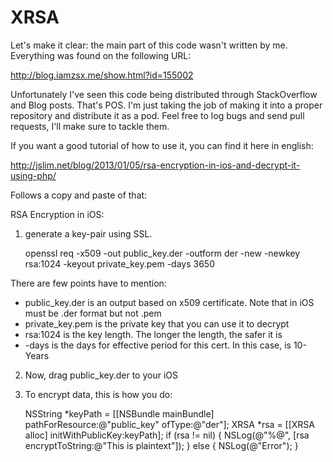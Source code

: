 XRSA
==========

Let's make it clear: the main part of this code wasn't written by me. Everything was found on the following URL:

http://blog.iamzsx.me/show.html?id=155002

Unfortunately I've seen this code being distributed through StackOverflow and Blog posts. That's POS. I'm just
taking the job of making it into a proper repository and distribute it as a pod. Feel free to log bugs and
send pull requests, I'll make sure to tackle them.

If you want a good tutorial of how to use it, you can find it here in english:

http://jslim.net/blog/2013/01/05/rsa-encryption-in-ios-and-decrypt-it-using-php/

Follows a copy and paste of that:

RSA Encryption in iOS:

1) generate a key-pair using SSL.

    openssl req -x509 -out public_key.der -outform der -new -newkey rsa:1024 -keyout private_key.pem -days 3650

There are few points have to mention:

* public_key.der is an output based on x509 certificate. Note that in iOS must be .der format but not .pem
* private_key.pem is the private key that you can use it to decrypt
* rsa:1024 is the key length. The longer the length, the safer it is
* -days is the days for effective period for this cert. In this case, is 10-Years

2) Now, drag public_key.der to your iOS

3) To encrypt data, this is how you do:

    NSString *keyPath = [[NSBundle mainBundle] pathForResource:@"public_key" ofType:@"der"];
    XRSA *rsa = [[XRSA alloc] initWithPublicKey:keyPath];
    if (rsa != nil) {
        NSLog(@"%@", [rsa encryptToString:@"This is plaintext"]);
    } else {
        NSLog(@"Error");
    }

